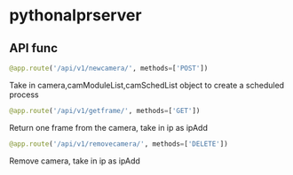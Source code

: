 # pythonalprserver
## API func

```python
@app.route('/api/v1/newcamera/', methods=['POST'])
```

Take in camera,camModuleList,camSchedList object to create a scheduled process


```python
@app.route('/api/v1/getframe/', methods=['GET'])
```

Return one frame from the camera, take in ip as ipAdd

```python
@app.route('/api/v1/removecamera/', methods=['DELETE'])
```

Remove camera, take in ip as ipAdd

